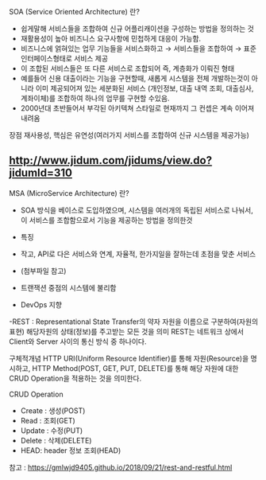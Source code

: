 SOA (Service Oriented Architecture) 란?

- 쉽게말해 서비스들을 조합하여 신규 어플리캐이션을 구성하는 방법을 정의하는 것
- 재활용성이 높아 비즈니스 요구사항에 민첩하게 대응이 가능함.
- 비즈니스에 얽혀있는 업무 기능들을 서비스화하고 → 서비스들을 조합하여 → 표준 인터페이스형태로 서비스 제공 
- 이 조합된 서비스들은 또 다른 서비스로 조합되어 즉, 계층화가 이뤄진 형태
- 예를들어 신용 대출이라는 기능을 구현할때, 새롭게 시스템을 전체 개발하는것이 아니라 이미 제공되어져 있는 세분화된 서비스
(개인정보, 대출 내역 조회, 대출심사, 계좌이체)를 조합하여
하나의 업무를 구현할 수있음.
- 2000년대 초반들어서 부각된 아키텍쳐 스타일로 현재까지 그 컨셉은 계속 이어져내려옴

장점
재사용성, 핵심은 유연성(여러가지 서비스를 조합하여 신규 시스템을 제공가능)

http://www.jidum.com/jidums/view.do?jidumId=310
---


MSA (MicroService Architecture) 란?

- SOA 방식을 베이스로 도입하였으며, 시스템을 여러개의 독립된 서비스로 나눠서, 이 서비스를 조합함으로서 기능을 제공하는 방법을 정의한것

- 특징 
 - 작고, API로 다은 서비스와 연계, 자율적, 한가지일을 잘하는데 초점을 맞춘 서비스
 - (첨부파일 참고)
 - 트랜잭션 중점의 시스템에 불리함
 - DevOps 지향

-REST :  Representational State Transfer의 약자
자원을 이름으로 구분하여(자원의 표현) 해당자원의 상태(정보)를 주고받는 모든 것을 의미
REST는 네트워크 상에서 Client와 Server 사이의 통신 방식 중 하나이다.

구체적개념
HTTP URI(Uniform Resource Identifier)를 통해 자원(Resource)을 명시하고, HTTP Method(POST, GET, PUT, DELETE)를 통해 해당 자원에 대한 CRUD Operation을 적용하는 것을 의미한다.

CRUD Operation
- Create : 생성(POST)
- Read : 조회(GET)
- Update : 수정(PUT)
- Delete : 삭제(DELETE)
- HEAD: header 정보 조회(HEAD)

참고 : https://gmlwjd9405.github.io/2018/09/21/rest-and-restful.html



